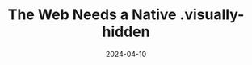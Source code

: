 ---
title: The Web Needs a Native .visually-hidden
description: Ben Myers explores ideas for how we could turn <code>.visually-hidden</code> into something native to the browser.
url: https://benmyers.dev/blog/native-visually-hidden/
date: 2024-04-10
rss: true
tags:
    - blog
    - thoughts
    - web-technology
---